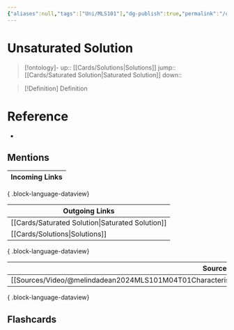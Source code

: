 ```yaml
---
{"aliases":null,"tags":["Uni/MLS101"],"dg-publish":true,"permalink":"/cards/unsaturated-solution/","dgPassFrontmatter":true}
---
```


# Unsaturated Solution

> [!ontology]-
> up:: [[Cards/Solutions\|Solutions]]
> jump:: [[Cards/Saturated Solution\|Saturated Solution]]
> down:: 

> [!Definition] Definition

# Reference

- 

## Mentions

| Incoming Links |
| -------------- |

{ .block-language-dataview}

| Outgoing Links                                      |
| --------------------------------------------------- |
| [[Cards/Saturated Solution\|Saturated Solution]] |
| [[Cards/Solutions\|Solutions]]                   |

{ .block-language-dataview}

| Sources                                                                                                       |
| ------------------------------------------------------------------------------------------------------------- |
| [[Sources/Video/@melindadean2024MLS101M04T01Characteristics\|@melindadean2024MLS101M04T01Characteristics]] |

{ .block-language-dataview}

## Flashcards